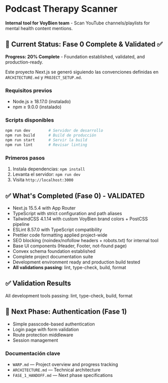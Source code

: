 # Podcast Therapy Scanner

**Internal tool for VoyBien team** - Scan YouTube channels/playlists for mental health content mentions.

## 🚀 Current Status: Fase 0 Complete & Validated ✅

**Progress: 20% Complete** - Foundation established, validated, and production-ready.

Este proyecto Next.js se generó siguiendo las convenciones definidas en `ARCHITECTURE.md` y `PROJECT_SETUP.md`.

### Requisitos previos
- Node.js ≥ 18.17.0 (instalado)
- npm ≥ 9.0.0 (instalado)

### Scripts disponibles

```bash
npm run dev        # Servidor de desarrollo
npm run build      # Build de producción
npm run start      # Servir la build
npm run lint       # Revisar linting
```

### Primeros pasos
1. Instala dependencias: `npm install`
2. Levanta el servidor: `npm run dev`
3. Visita `http://localhost:3000`


## ✅ **What's Completed (Fase 0) - VALIDATED**
- Next.js 15.5.4 with App Router
- TypeScript with strict configuration and path aliases
- TailwindCSS 4.1.14 with custom VoyBien brand colors + PostCSS pipeline
- ESLint 8.57.0 with TypeScript compatibility
- Prettier code formatting applied project-wide
- SEO blocking (noindex/nofollow headers + robots.txt) for internal tool
- Base UI components (Header, Footer, not-found page)
- Convex schema foundation established
- Complete project documentation suite
- Development environment ready and production build tested
- **All validations passing**: lint, type-check, build, format

## ✅ **Validation Results**
All development tools passing: lint, type-check, build, format

## 🚀 **Next Phase: Authentication (Fase 1)**
- Simple passcode-based authentication
- Login page with form validation  
- Route protection middleware
- Session management

### Documentación clave
- `WARP.md` — Project overview and progress tracking
- `ARCHITECTURE.md` — Technical architecture
- `FASE_1_HANDOFF.md` — Next phase specifications
